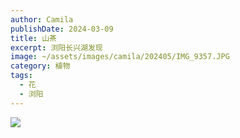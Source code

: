 ```yaml
---
author: Camila
publishDate: 2024-03-09
title: 山茶
excerpt: 浏阳长兴湖发现
image: ~/assets/images/camila/202405/IMG_9357.JPG
category: 植物
tags:
  - 花
  - 浏阳
---
```


![](~/assets/images/camila/202405/IMG_9357.JPG)
